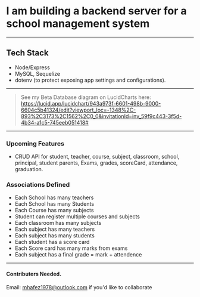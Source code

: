 # I am building a backend server for a school management system
---
## Tech Stack
- Node/Express
- MySQL, Sequelize
- dotenv (to protect exposing app settings and configurations).
---
> See my Beta Database diagram on LucidCharts here:
 https://lucid.app/lucidchart/943a973f-6601-498b-9000-6604c5b41324/edit?viewport_loc=-1348%2C-893%2C3173%2C1562%2C0_0&invitationId=inv_59f9c443-3f5d-4b34-a1c5-745eeb051418#
---
### Upcoming Features 
- CRUD API for student, teacher, course, subject, classroom, school, principal, student parents, Exams, grades, scoreCard, attendance, graduation.

### Associations Defined
- Each School has many teachers
- Each School has many Students
- Each Course has many subjects
- Student can register multiple courses and subjects
- Each classroom has many subjects
- Each subject has many teachers
- Each subject has many students
- Each student has a score card
- Each Score card has many marks from exams
- Each subject has a final grade = mark + attendence

---
#### Contributers Needed.
Email: mhafez1978@outlook.com if you'd like to collaborate


